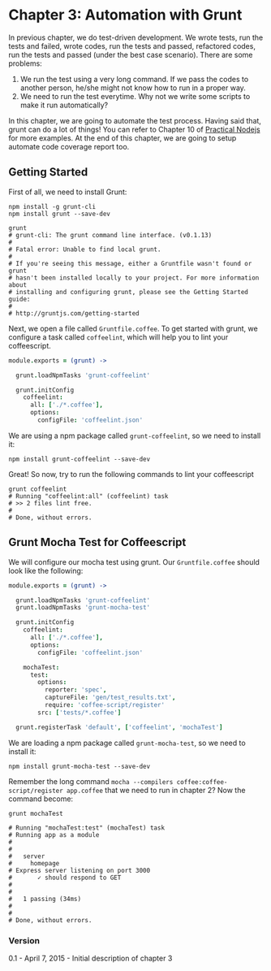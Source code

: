 Chapter 3: Automation with Grunt
================================

In previous chapter, we do test-driven development. We wrote tests, run the tests and failed, wrote codes, run the tests and passed, refactored codes, run the tests and passed (under the best case scenario). There are some problems:

1. We run the test using a very long command. If we pass the codes to another person, he/she might not know how to run in a proper way. 
2. We need to run the test everytime. Why not we write some scripts to make it run automatically? 

In this chapter, we are going to automate the test process. Having said that, grunt can do a lot of things! You can refer to Chapter 10 of [Practical Nodejs](https://github.com/azat-co/practicalnode) for more examples. At the end of this chapter, we are going to setup automate code coverage report too. 


## Getting Started

First of all, we need to install Grunt:

```Shell
npm install -g grunt-cli
npm install grunt --save-dev

grunt
# grunt-cli: The grunt command line interface. (v0.1.13)
# 
# Fatal error: Unable to find local grunt.
# 
# If you're seeing this message, either a Gruntfile wasn't found or grunt
# hasn't been installed locally to your project. For more information about
# installing and configuring grunt, please see the Getting Started guide:
#
# http://gruntjs.com/getting-started
```

Next, we open a file called `Gruntfile.coffee`. To get started with grunt, we configure a task called `coffeelint`, which will help you to lint your coffeescript.

```CoffeeScript
module.exports = (grunt) ->

  grunt.loadNpmTasks 'grunt-coffeelint'

  grunt.initConfig
    coffeelint:
      all: ['./*.coffee'],
      options:
        configFile: 'coffeelint.json'
```

We are using a npm package called `grunt-coffeelint`, so we need to install it:

```Shell
npm install grunt-coffeelint --save-dev
```

Great! So now, try to run the following commands to lint your coffeescript

```Shell
grunt coffeelint
# Running "coffeelint:all" (coffeelint) task
# >> 2 files lint free.
# 
# Done, without errors.
```

## Grunt Mocha Test for Coffeescript

We will configure our mocha test using grunt. Our `Gruntfile.coffee` should look like the following:

```CoffeeScript
module.exports = (grunt) ->

  grunt.loadNpmTasks 'grunt-coffeelint'
  grunt.loadNpmTasks 'grunt-mocha-test'

  grunt.initConfig
    coffeelint:
      all: ['./*.coffee'],
      options:
        configFile: 'coffeelint.json'

    mochaTest:
      test:
        options:
          reporter: 'spec',
          captureFile: 'gen/test_results.txt',
          require: 'coffee-script/register'
        src: ['tests/*.coffee']

  grunt.registerTask 'default', ['coffeelint', 'mochaTest']
```

We are loading a npm package called `grunt-mocha-test`, so we need to install it:

```Shell
npm install grunt-mocha-test --save-dev
```

Remember the long command `mocha --compilers coffee:coffee-script/register app.coffee` that we need to run in chapter 2? Now the command become:

```Shell
grunt mochaTest

# Running "mochaTest:test" (mochaTest) task
# Running app as a module
#
#
#   server
#     homepage
# Express server listening on port 3000
#       ✓ should respond to GET
#
#
#   1 passing (34ms)
#
#
# Done, without errors.
```

### Version

0.1 - April 7, 2015 - Initial description of chapter 3
